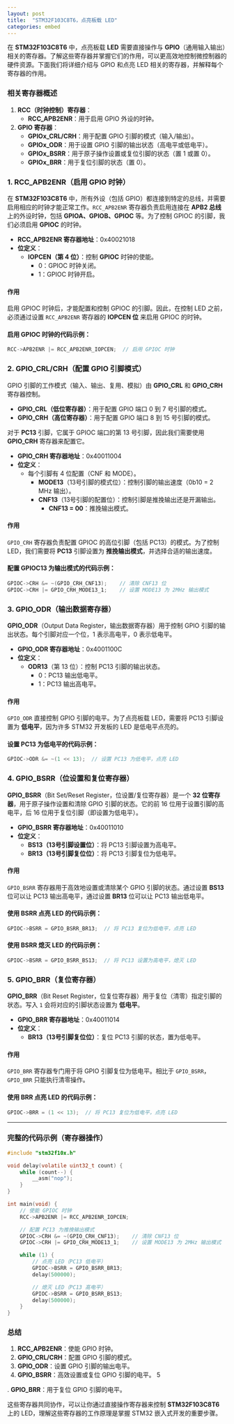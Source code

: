 ```yaml
---
layout: post
title:  "STM32F103C8T6，点亮板载 LED"
categories: embed
---
```


在 **STM32F103C8T6** 中，点亮板载 **LED** 需要直接操作与 **GPIO**（通用输入输出）相关的寄存器。了解这些寄存器并掌握它们的作用，可以更高效地控制微控制器的硬件资源。下面我们将详细介绍与 GPIO 和点亮 LED 相关的寄存器，并解释每个寄存器的作用。

### **相关寄存器概述**

1. **RCC（时钟控制）寄存器**：
   - **RCC_APB2ENR**：用于启用 GPIO 外设的时钟。
2. **GPIO 寄存器**：
   - **GPIOx_CRL/CRH**：用于配置 GPIO 引脚的模式（输入/输出）。
   - **GPIOx_ODR**：用于设置 GPIO 引脚的输出状态（高电平或低电平）。
   - **GPIOx_BSRR**：用于原子操作设置或复位引脚的状态（置 1 或置 0）。
   - **GPIOx_BRR**：用于复位引脚的状态（置 0）。

### **1. RCC_APB2ENR（启用 GPIO 时钟）**

在 **STM32F103C8T6** 中，所有外设（包括 GPIO）都连接到特定的总线，并需要启用相应的时钟才能正常工作。`RCC_APB2ENR` 寄存器负责启用连接在 **APB2 总线** 上的外设时钟，包括 **GPIOA、GPIOB、GPIOC** 等。为了控制 GPIOC 的引脚，我们必须启用 **GPIOC** 的时钟。

- **RCC_APB2ENR 寄存器地址**：0x40021018
- **位定义**：
  - **IOPCEN（第 4 位）**：控制 **GPIOC** 时钟的使能。
    - 0：GPIOC 时钟关闭。
    - 1：GPIOC 时钟开启。

#### **作用**
启用 GPIOC 时钟后，才能配置和控制 GPIOC 的引脚。因此，在控制 LED 之前，必须通过设置 `RCC_APB2ENR` 寄存器的 **IOPCEN 位** 来启用 GPIOC 的时钟。

#### **启用 GPIOC 时钟的代码示例**：
```c
RCC->APB2ENR |= RCC_APB2ENR_IOPCEN;  // 启用 GPIOC 时钟
```

### **2. GPIO_CRL/CRH（配置 GPIO 引脚模式）**

GPIO 引脚的工作模式（输入、输出、复用、模拟）由 **GPIO_CRL** 和 **GPIO_CRH** 寄存器控制。

- **GPIO_CRL（低位寄存器）**：用于配置 GPIO 端口 0 到 7 号引脚的模式。
- **GPIO_CRH（高位寄存器）**：用于配置 GPIO 端口 8 到 15 号引脚的模式。

对于 **PC13** 引脚，它属于 GPIOC 端口的第 13 号引脚，因此我们需要使用 **GPIO_CRH** 寄存器来配置它。

- **GPIO_CRH 寄存器地址**：0x40011004
- **位定义**：
  - 每个引脚有 4 位配置（CNF 和 MODE）。
    - **MODE13**（13号引脚的模式位）：控制引脚的输出速度（0b10 = 2 MHz 输出）。
    - **CNF13**（13号引脚的配置位）：控制引脚是推挽输出还是开漏输出。
      - **CNF13 = 00**：推挽输出模式。

#### **作用**
`GPIO_CRH` 寄存器负责配置 GPIOC 的高位引脚（包括 PC13）的模式。为了控制 LED，我们需要将 **PC13** 引脚设置为 **推挽输出模式**，并选择合适的输出速度。

#### **配置 GPIOC13 为输出模式的代码示例**：
```c
GPIOC->CRH &= ~(GPIO_CRH_CNF13);    // 清除 CNF13 位
GPIOC->CRH |= GPIO_CRH_MODE13_1;    // 设置 MODE13 为 2MHz 输出模式
```

### **3. GPIO_ODR（输出数据寄存器）**

**GPIO_ODR**（Output Data Register，输出数据寄存器）用于控制 GPIO 引脚的输出状态。每个引脚对应一个位，1 表示高电平，0 表示低电平。

- **GPIO_ODR 寄存器地址**：0x4001100C
- **位定义**：
  - **ODR13**（第 13 位）：控制 PC13 引脚的输出状态。
    - 0：PC13 输出低电平。
    - 1：PC13 输出高电平。

#### **作用**
`GPIO_ODR` 直接控制 GPIO 引脚的电平。为了点亮板载 LED，需要将 PC13 引脚设置为 **低电平**，因为许多 STM32 开发板的 LED 是低电平点亮的。

#### **设置 PC13 为低电平的代码示例**：
```c
GPIOC->ODR &= ~(1 << 13);  // 设置 PC13 为低电平，点亮 LED
```

### **4. GPIO_BSRR（位设置和复位寄存器）**

**GPIO_BSRR**（Bit Set/Reset Register，位设置/复位寄存器）是一个 **32 位寄存器**，用于原子操作设置和清除 GPIO 引脚的状态。它的前 16 位用于设置引脚的高电平，后 16 位用于复位引脚（即设置为低电平）。

- **GPIO_BSRR 寄存器地址**：0x40011010
- **位定义**：
  - **BS13（13号引脚设置位）**：将 PC13 引脚设置为高电平。
  - **BR13（13号引脚复位位）**：将 PC13 引脚复位为低电平。

#### **作用**
`GPIO_BSRR` 寄存器用于高效地设置或清除某个 GPIO 引脚的状态。通过设置 **BS13** 位可以让 PC13 输出高电平，通过设置 **BR13** 位可以让 PC13 输出低电平。

#### **使用 BSRR 点亮 LED 的代码示例**：
```c
GPIOC->BSRR = GPIO_BSRR_BR13;  // 将 PC13 复位为低电平，点亮 LED
```

#### **使用 BSRR 熄灭 LED 的代码示例**：
```c
GPIOC->BSRR = GPIO_BSRR_BS13;  // 将 PC13 设置为高电平，熄灭 LED
```

### **5. GPIO_BRR（复位寄存器）**

**GPIO_BRR**（Bit Reset Register，位复位寄存器）用于复位（清零）指定引脚的状态。写入 `1` 会将对应的引脚状态设置为 **低电平**。

- **GPIO_BRR 寄存器地址**：0x40011014
- **位定义**：
  - **BR13（13号引脚复位位）**：复位 PC13 引脚的状态，置为低电平。

#### **作用**
`GPIO_BRR` 寄存器专门用于将 GPIO 引脚复位为低电平。相比于 `GPIO_BSRR`，`GPIO_BRR` 只能执行清零操作。

#### **使用 BRR 点亮 LED 的代码示例**：
```c
GPIOC->BRR = (1 << 13);  // 将 PC13 复位为低电平，点亮 LED
```

---

### **完整的代码示例（寄存器操作）**

```c
#include "stm32f10x.h"

void delay(volatile uint32_t count) {
    while (count--) {
        __asm("nop");
    }
}

int main(void) {
    // 使能 GPIOC 时钟
    RCC->APB2ENR |= RCC_APB2ENR_IOPCEN;

    // 配置 PC13 为推挽输出模式
    GPIOC->CRH &= ~(GPIO_CRH_CNF13);    // 清除 CNF13 位
    GPIOC->CRH |= GPIO_CRH_MODE13_1;    // 设置 MODE13 为 2MHz 输出模式

    while (1) {
        // 点亮 LED（PC13 低电平）
        GPIOC->BSRR = GPIO_BSRR_BR13;
        delay(500000);

        // 熄灭 LED（PC13 高电平）
        GPIOC->BSRR = GPIO_BSRR_BS13;
        delay(500000);
    }
}
```

### **总结**

1. **RCC_APB2ENR**：使能 GPIO 时钟。
2. **GPIO_CRL/CRH**：配置 GPIO 引脚的模式。
3. **GPIO_ODR**：设置 GPIO 引脚的输出电平。
4. **GPIO_BSRR**：高效设置或复位 GPIO 引脚的电平。
5

. **GPIO_BRR**：用于复位 GPIO 引脚的电平。

这些寄存器共同协作，可以让你通过直接操作寄存器来控制 **STM32F103C8T6** 上的 LED，理解这些寄存器的工作原理是掌握 STM32 嵌入式开发的重要步骤。